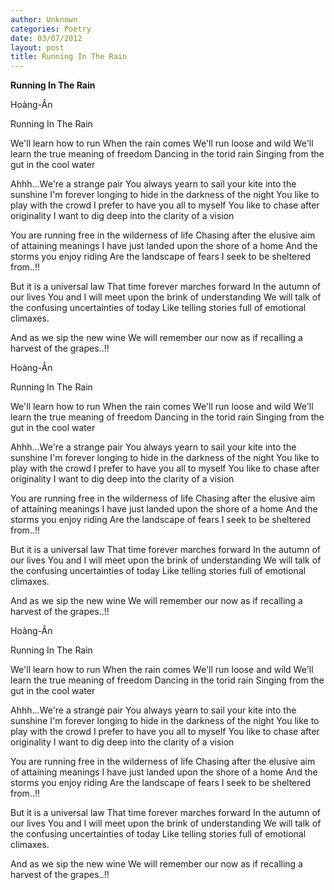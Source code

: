 ```yaml
---
author: Unknown
categories: Poetry
date: 03/07/2012
layout: post
title: Running In The Rain
---
```


**Running In The Rain**

Hoàng-Ân

Running In The Rain


We'll learn how to run
When the rain comes
We'll run loose and wild
We'll learn the true meaning of freedom
Dancing in the torid rain
Singing from the gut in the cool water

Ahhh...We're a strange pair
You always yearn to sail your kite into the sunshine
I'm forever longing to hide in the darkness of the night
You like to play with the crowd
I prefer to have you all to myself
You like to chase after originality
I want to dig deep into the clarity of a vision

You are running free in the wilderness of life
Chasing after the elusive aim of attaining meanings
I have just landed upon the shore of a home
And the storms you enjoy riding
Are the landscape of fears I seek to be sheltered from..!!

But it is a universal law
That time forever marches forward
In the autumn of our lives
You and I will meet upon the brink of understanding
We will talk of the confusing uncertainties of today
Like telling stories full of emotional climaxes.

And as we sip the new wine
We will remember our now as if recalling a harvest of the grapes..!!

Hoàng-Ân

Running In The Rain


We'll learn how to run
When the rain comes
We'll run loose and wild
We'll learn the true meaning of freedom
Dancing in the torid rain
Singing from the gut in the cool water

Ahhh...We're a strange pair
You always yearn to sail your kite into the sunshine
I'm forever longing to hide in the darkness of the night
You like to play with the crowd
I prefer to have you all to myself
You like to chase after originality
I want to dig deep into the clarity of a vision

You are running free in the wilderness of life
Chasing after the elusive aim of attaining meanings
I have just landed upon the shore of a home
And the storms you enjoy riding
Are the landscape of fears I seek to be sheltered from..!!

But it is a universal law
That time forever marches forward
In the autumn of our lives
You and I will meet upon the brink of understanding
We will talk of the confusing uncertainties of today
Like telling stories full of emotional climaxes.

And as we sip the new wine
We will remember our now as if recalling a harvest of the grapes..!!

Hoàng-Ân

Running In The Rain


We'll learn how to run
When the rain comes
We'll run loose and wild
We'll learn the true meaning of freedom
Dancing in the torid rain
Singing from the gut in the cool water

Ahhh...We're a strange pair
You always yearn to sail your kite into the sunshine
I'm forever longing to hide in the darkness of the night
You like to play with the crowd
I prefer to have you all to myself
You like to chase after originality
I want to dig deep into the clarity of a vision

You are running free in the wilderness of life
Chasing after the elusive aim of attaining meanings
I have just landed upon the shore of a home
And the storms you enjoy riding
Are the landscape of fears I seek to be sheltered from..!!

But it is a universal law
That time forever marches forward
In the autumn of our lives
You and I will meet upon the brink of understanding
We will talk of the confusing uncertainties of today
Like telling stories full of emotional climaxes.

And as we sip the new wine
We will remember our now as if recalling a harvest of the grapes..!!
